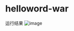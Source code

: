 # helloword-war
运行结果
![image](https://github.com/user-attachments/assets/f10e9012-b577-4a30-9180-f111ad084a52)
